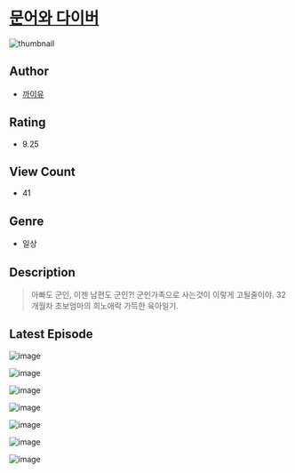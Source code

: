 # [문어와 다이버](https://comic.naver.com/bestChallenge/list?titleId=810584)
![thumbnail](https://image-comic.pstatic.net/user_contents_data/challenge_comic/2023/05/24/365445/upload_7220508683140425057_480x623.jpeg)

## Author
- [까이유](https://comic.naver.com/artistTitle?id=365445)

## Rating
- 9.25

## View Count
- 41

## Genre
- 일상

## Description
> 아빠도 군인, 이젠 남편도 군인?! 군인가족으로 사는것이 이렇게 고될줄이야. 32개월차 초보엄마의 희노애락 가득한 육아일기.


## Latest Episode
![image](https://image-comic.pstatic.net/user_contents_data/challenge_comic/2023/05/24/365445/upload_3630527167466136632.jpeg)

![image](https://image-comic.pstatic.net/user_contents_data/challenge_comic/2023/05/24/365445/upload_7305227140620116790.jpeg)

![image](https://image-comic.pstatic.net/user_contents_data/challenge_comic/2023/05/24/365445/upload_3558515744309721188.jpeg)

![image](https://image-comic.pstatic.net/user_contents_data/challenge_comic/2023/05/24/365445/upload_3834923054818289206.jpeg)

![image](https://image-comic.pstatic.net/user_contents_data/challenge_comic/2023/05/24/365445/upload_4049124627211380021.jpeg)

![image](https://image-comic.pstatic.net/user_contents_data/challenge_comic/2023/05/24/365445/upload_3905523795862184754.jpeg)

![image](https://image-comic.pstatic.net/user_contents_data/challenge_comic/2023/05/24/365445/upload_7090185769695000633.jpeg)
